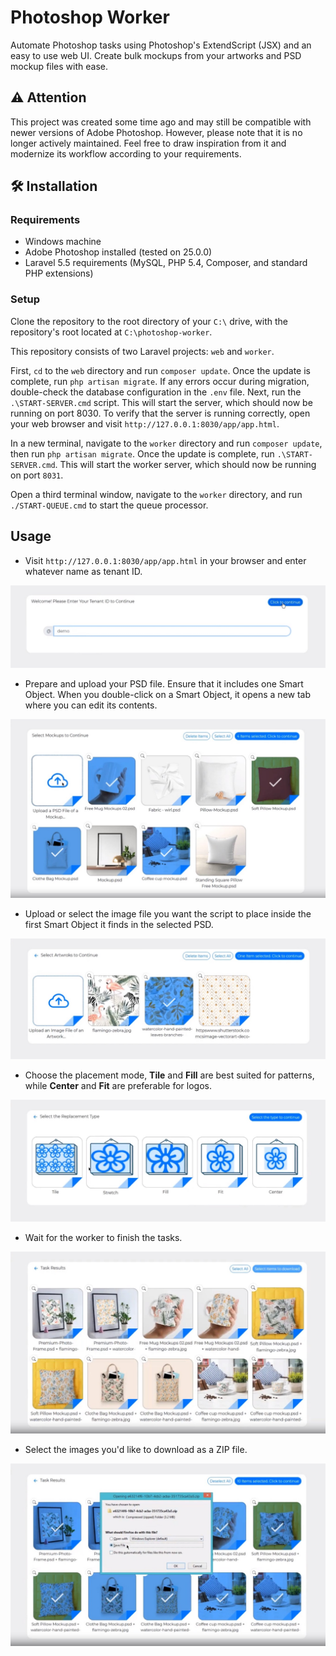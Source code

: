 # Photoshop Worker

Automate Photoshop tasks using Photoshop's ExtendScript (JSX) and an easy to use web UI. Create bulk mockups from your artworks and PSD mockup files with ease.

## ⚠️ Attention

This project was created some time ago and may still be compatible with newer versions of Adobe Photoshop. However, please note that it is no longer actively maintained. Feel free to draw inspiration from it and modernize its workflow according to your requirements.

## 🛠️ Installation

### Requirements

- Windows machine
- Adobe Photoshop installed (tested on 25.0.0)
- Laravel 5.5 requirements (MySQL, PHP 5.4, Composer, and standard PHP extensions)

### Setup

Clone the repository to the root directory of your `C:\` drive, with the repository's root located at `C:\photoshop-worker`.

This repository consists of two Laravel projects: `web` and `worker`.

First, `cd` to the `web` directory and run `composer update`. Once the update is complete, run `php artisan migrate`. If any errors occur during migration, double-check the database configuration in the `.env` file.
Next, run the `.\START-SERVER.cmd` script. This will start the server, which should now be running on port 8030. To verify that the server is running correctly, open your web browser and visit `http://127.0.0.1:8030/app/app.html`.

In a new terminal, navigate to the `worker` directory and run `composer update`, then run `php artisan migrate`. Once the update is complete, run `.\START-SERVER.cmd`. This will start the worker server, which should now be running on port `8031`.

Open a third terminal window, navigate to the `worker` directory, and run `./START-QUEUE.cmd` to start the queue processor.

## Usage

- Visit `http://127.0.0.1:8030/app/app.html` in your browser and enter whatever name as tenant ID. 

![step-1](doc/step-1.jpg?raw=true)

- Prepare and upload your PSD file. Ensure that it includes one Smart Object. When you double-click on a Smart Object, it opens a new tab where you can edit its contents.

![step-2](doc/step-2.jpg?raw=true)

- Upload or select the image file you want the script to place inside the first Smart Object it finds in the selected PSD.

![step-3](doc/step-3.jpg?raw=true)

- Choose the placement mode, **Tile** and **Fill** are best suited for patterns, while **Center** and **Fit** are preferable for logos.

![step-4](doc/step-4.jpg?raw=true)

- Wait for the worker to finish the tasks.

![step-5](doc/step-5.jpg?raw=true)

- Select the images you'd like to download as a ZIP file.

![step-6](doc/step-6.jpg?raw=true)
